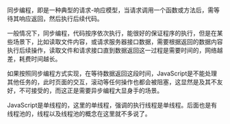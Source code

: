  同步编程，即是一种典型的请求-响应模型，当请求调用一个函数或方法后，需等待其响应返回，然后执行后续代码。
 
 一般情况下，同步编程，代码按序依次执行，能很好的保证程序的执行，但是在某些场景下，比如读取文件内容，或请求服务器接口数据，需要根据返回的数据内容执行后续操作，读取文件和请求接口直到数据返回这一过程是需要时间的，网络越差，耗费时间越长。
 
 如果按照同步编程方式实现，在等待数据返回这段时间，JavaScript是不能处理其他任务的，此时页面的交互，滚动等任何操作也都会被阻塞，这显然是及其不友好，不可接受的，而这正是需要异步编程大显身手的场景。
 
 JavaScript是单线程的，这里的单线程，强调的执行线程是单线程。后面也是有线程池的，线程以及线程池的概念在这里就不多说了。